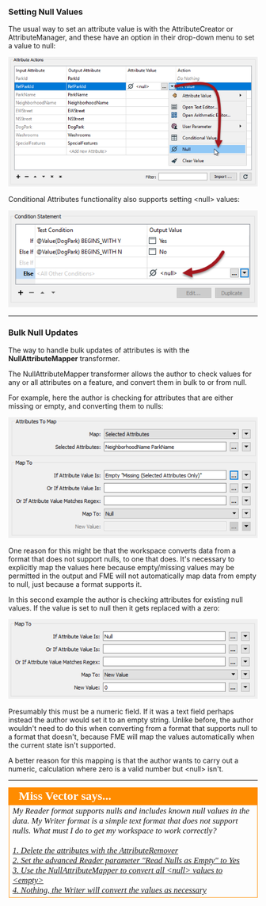 ### Setting Null Values ###

The usual way to set an attribute value is with the AttributeCreator or AttributeManager, and these have an option in their drop-down menu to set a value to null:

![](./Images/Img5.024.SettingNull.png)

Conditional Attributes functionality also supports setting &lt;null&gt; values:

![](./Images/Img5.025.SettingConditionalNull.png)

---

### Bulk Null Updates ###

The way to handle bulk updates of attributes is with the **NullAttributeMapper** transformer.

The NullAttributeMapper transformer allows the author to check values for any or all attributes on a feature, and convert them in bulk to or from null.

For example, here the author is checking for attributes that are either missing or empty, and converting them to nulls:

![](./Images/Img5.026.NullAttrMapperExample1.png)

One reason for this might be that the workspace converts data from a format that does not support nulls, to one that does. It's necessary to explicitly map the values here because empty/missing values may be permitted in the output and FME will not automatically map data from empty to null, just because a format supports it.  

In this second example the author is checking attributes for existing null values. If the value is set to null then it gets replaced with a zero: 

![](./Images/Img5.027.NullAttrMapperExample2.png)

Presumably this must be a numeric field. If it was a text field perhaps instead the author would set it to an empty string. Unlike before, the author wouldn't need to do this when converting from a format that supports null to a format that doesn't, because FME will map the values automatically when the current state isn't supported.

A better reason for this mapping is that the author wants to carry out a numeric, calculation where zero is a valid number but &lt;null&gt; isn't. 

---

<!--Person X Says Section-->

<table style="border-spacing: 0px">
<tr>
<td style="vertical-align:middle;background-color:darkorange;border: 2px solid darkorange">
<i class="fa fa-quote-left fa-lg fa-pull-left fa-fw" style="color:white;padding-right: 12px;vertical-align:text-top"></i>
<span style="color:white;font-size:x-large;font-weight: bold;font-family:serif">Miss Vector says...</span>
</td>
</tr>

<tr>
<td style="border: 1px solid darkorange">
<span style="font-family:serif; font-style:italic; font-size:larger">
My Reader format supports nulls and includes known null values in the data. My Writer format is a simple text format that does not support nulls. What must I do to get my workspace to work correctly? 
<br><br><a href="http://52.73.3.37/fmedatastreaming/Manual/QAResponse2017.fmw?chapter=15&question=4&answer=1&DestDataset_TEXTLINE=C%3A%5CFMEOutput%5CQAResponse.html">1. Delete the attributes with the AttributeRemover</a>
<br><a href="http://52.73.3.37/fmedatastreaming/Manual/QAResponse2017.fmw?chapter=15&question=4&answer=2&DestDataset_TEXTLINE=C%3A%5CFMEOutput%5CQAResponse.html">2. Set the advanced Reader parameter "Read Nulls as Empty" to Yes</a>
<br><a href="http://52.73.3.37/fmedatastreaming/Manual/QAResponse2017.fmw?chapter=15&question=4&answer=3&DestDataset_TEXTLINE=C%3A%5CFMEOutput%5CQAResponse.html">3. Use the NullAttributeMapper to convert all &lt;null&gt; values to &lt;empty&gt;</a>
<br><a href="http://52.73.3.37/fmedatastreaming/Manual/QAResponse2017.fmw?chapter=15&question=4&answer=4&DestDataset_TEXTLINE=C%3A%5CFMEOutput%5CQAResponse.html">4. Nothing, the Writer will convert the values as necessary</a>
</td>
</tr>
</table>
